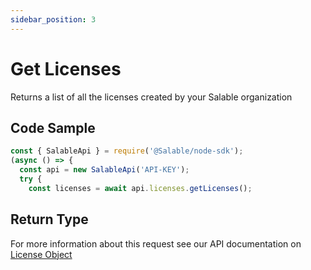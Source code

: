 ```yaml
---
sidebar_position: 3
---
```


# Get Licenses

Returns a list of all the licenses created by your Salable organization

## Code Sample

```typescript
const { SalableApi } = require('@Salable/node-sdk');
(async () => {
  const api = new SalableApi('API-KEY');
  try {
    const licenses = await api.licenses.getLicenses();

```

## Return Type

For more information about this request see our API documentation on [License Object](https://docs.salable.app/api#tag/Licenses/operation/getLicenseByUuid)
